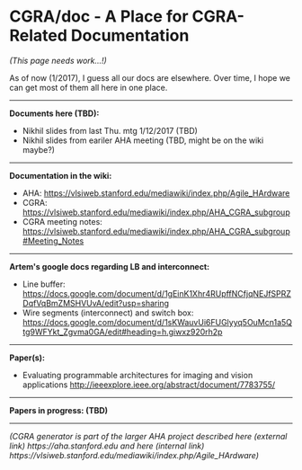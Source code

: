 # CGRA/doc - A Place for CGRA-Related Documentation

<i>(This page needs work...!)</i>

As of now (1/2017), I guess all our docs are elsewhere.  Over time, I hope we
can get most of them all here in one place.

-----
<b>Documents here (TBD):</b>
* Nikhil slides from last Thu. mtg 1/12/2017 (TBD)
* Nikhil slides from eariler AHA meeting (TBD, might be on the wiki maybe?)


-----
<b>Documentation in the wiki:</b>
* AHA: https://vlsiweb.stanford.edu/mediawiki/index.php/Agile_HArdware
* CGRA: https://vlsiweb.stanford.edu/mediawiki/index.php/AHA_CGRA_subgroup
* CGRA meeting notes: https://vlsiweb.stanford.edu/mediawiki/index.php/AHA_CGRA_subgroup#Meeting_Notes


-----
<b>Artem's google docs regarding LB and interconnect:</b>
* Line buffer: https://docs.google.com/document/d/1gEinK1Xhr4RUpffNCfjqNEJfSPRZDqfVqBmZMSHVUvA/edit?usp=sharing
* Wire segments (interconnect) and switch box: https://docs.google.com/document/d/1sKWauvUi6FUGlyyq5OuMcn1a5Qtg9WFYkt_Zgvma0GA/edit#heading=h.giwxz920rh2p


-----
<b>Paper(s):</b>
* Evaluating programmable architectures for imaging and vision applications http://ieeexplore.ieee.org/abstract/document/7783755/ 


-----
<b>Papers in progress: (TBD)</b>


-----
<i>
(CGRA generator is part of the larger AHA project described here (external link)
https://aha.stanford.edu
and here (internal link)
https://vlsiweb.stanford.edu/mediawiki/index.php/Agile_HArdware)
</i>

